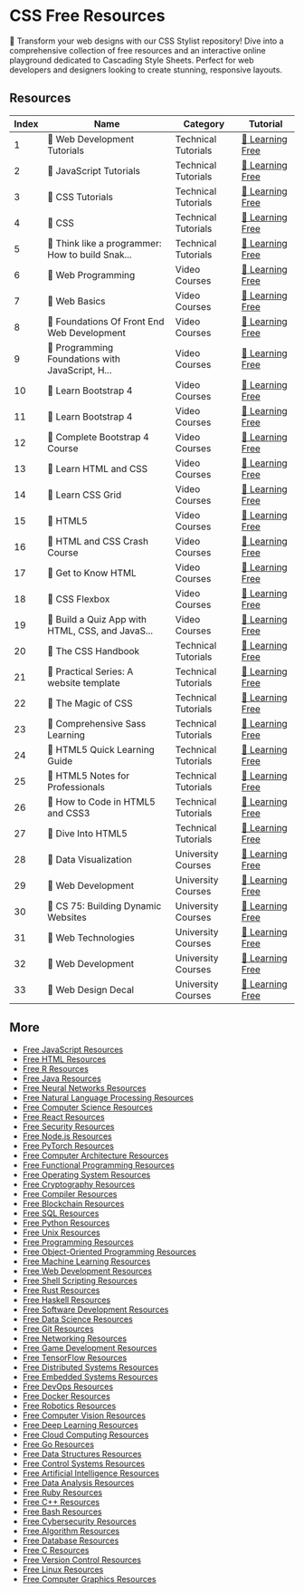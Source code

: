 # CSS Free Resources

🎨 Transform your web designs with our CSS Stylist repository! Dive into a comprehensive collection of free resources and an interactive online playground dedicated to Cascading Style Sheets. Perfect for web developers and designers looking to create stunning, responsive layouts.

## Resources

|   Index | Name                                            | Category            | Tutorial                                                                                                                  |
|---------|-------------------------------------------------|---------------------|---------------------------------------------------------------------------------------------------------------------------|
|       1 | 📖 Web Development Tutorials                     | Technical Tutorials | [🔗 Learning Free](https://getvm.io/tutorials/web-development-tutorials)                                                   |
|       2 | 📖 JavaScript Tutorials                          | Technical Tutorials | [🔗 Learning Free](https://getvm.io/tutorials/javascript-tutorials)                                                        |
|       3 | 📖 CSS Tutorials                                 | Technical Tutorials | [🔗 Learning Free](https://getvm.io/tutorials/css-tutorials)                                                               |
|       4 | 📖 CSS                                           | Technical Tutorials | [🔗 Learning Free](https://getvm.io/tutorials/a-search-engine-in-css)                                                      |
|       5 | 📖 Think like a programmer: How to build Snak... | Technical Tutorials | [🔗 Learning Free](https://getvm.io/tutorials/think-like-a-programmer-how-to-build-snake-using-only-javascript-html-css)   |
|       6 | 📖 Web Programming                               | Video Courses       | [🔗 Learning Free](https://getvm.io/tutorials/web-programming)                                                             |
|       7 | 📖 Web Basics                                    | Video Courses       | [🔗 Learning Free](https://getvm.io/tutorials/web-basics)                                                                  |
|       8 | 📖 Foundations Of Front End Web Development      | Video Courses       | [🔗 Learning Free](https://getvm.io/tutorials/foundations-of-front-end-web-development)                                    |
|       9 | 📖 Programming Foundations with JavaScript, H... | Video Courses       | [🔗 Learning Free](https://getvm.io/tutorials/programming-foundations-with-javascript-html-and-css)                        |
|      10 | 📖 Learn Bootstrap 4                             | Video Courses       | [🔗 Learning Free](https://getvm.io/tutorials/learn-bootstrap-4-in-this-free-10-part-course)                               |
|      11 | 📖 Learn Bootstrap 4                             | Video Courses       | [🔗 Learning Free](https://getvm.io/tutorials/learn-bootstrap-4-for-free)                                                  |
|      12 | 📖 Complete Bootstrap 4 Course                   | Video Courses       | [🔗 Learning Free](https://getvm.io/tutorials/complete-bootstrap-4-course-build-3-projects)                                |
|      13 | 📖 Learn HTML and CSS                            | Video Courses       | [🔗 Learning Free](https://getvm.io/tutorials/learn-html-and-css-with-5-projects)                                          |
|      14 | 📖 Learn CSS Grid                                | Video Courses       | [🔗 Learning Free](https://getvm.io/tutorials/learn-css-grid)                                                              |
|      15 | 📖 HTML5                                         | Video Courses       | [🔗 Learning Free](https://getvm.io/tutorials/html5-and-css3-fundamentals)                                                 |
|      16 | 📖 HTML and CSS Crash Course                     | Video Courses       | [🔗 Learning Free](https://getvm.io/tutorials/html-and-css-crash-course)                                                   |
|      17 | 📖 Get to Know HTML                              | Video Courses       | [🔗 Learning Free](https://getvm.io/tutorials/get-to-know-html-learn-html-basics)                                          |
|      18 | 📖 CSS Flexbox                                   | Video Courses       | [🔗 Learning Free](https://getvm.io/tutorials/css-flexbox-mastering-the-basics)                                            |
|      19 | 📖 Build a Quiz App with HTML, CSS, and JavaS... | Video Courses       | [🔗 Learning Free](https://getvm.io/tutorials/build-a-quiz-app-with-html-css-and-javascript)                               |
|      20 | 📖 The CSS Handbook                              | Technical Tutorials | [🔗 Learning Free](https://getvm.io/tutorials/the-css-handbook)                                                            |
|      21 | 📖 Practical Series: A website template          | Technical Tutorials | [🔗 Learning Free](https://getvm.io/tutorials/practical-series-a-website-template)                                         |
|      22 | 📖 The Magic of CSS                              | Technical Tutorials | [🔗 Learning Free](https://getvm.io/tutorials/magic-of-css)                                                                |
|      23 | 📖 Comprehensive Sass Learning                   | Technical Tutorials | [🔗 Learning Free](https://getvm.io/tutorials/learning-sass)                                                               |
|      24 | 📖 HTML5 Quick Learning Guide                    | Technical Tutorials | [🔗 Learning Free](https://getvm.io/tutorials/html5-quick-learning-guide)                                                  |
|      25 | 📖 HTML5 Notes for Professionals                 | Technical Tutorials | [🔗 Learning Free](https://getvm.io/tutorials/html5-notes-for-professionals)                                               |
|      26 | 📖 How to Code in HTML5 and CSS3                 | Technical Tutorials | [🔗 Learning Free](https://getvm.io/tutorials/how-to-code-in-html5-and-css3)                                               |
|      27 | 📖 Dive Into HTML5                               | Technical Tutorials | [🔗 Learning Free](https://getvm.io/tutorials/dive-into-html5)                                                             |
|      28 | 📖 Data Visualization                            | University Courses  | [🔗 Learning Free](https://getvm.io/tutorials/cs-56306630-visualization-fall-2016-university-of-utah)                      |
|      29 | 📖 Web Development                               | University Courses  | [🔗 Learning Free](https://getvm.io/tutorials/ct-310-web-development-colorado-state-university)                            |
|      30 | 📖 CS 75: Building Dynamic Websites              | University Courses  | [🔗 Learning Free](https://getvm.io/tutorials/cs-75-building-dynamic-websites-harvard-university)                          |
|      31 | 📖 Web Technologies                              | University Courses  | [🔗 Learning Free](https://getvm.io/tutorials/web-technologies-prof-dr-christoph-meinel-hpi)                               |
|      32 | 📖 Web Development                               | University Courses  | [🔗 Learning Free](https://getvm.io/tutorials/mooc-web-development-udacity)                                                |
|      33 | 📖 Web Design Decal                              | University Courses  | [🔗 Learning Free](https://getvm.io/tutorials/web-design-decal-htmlcssjavascript-course-university-of-california-berkeley) |

## More

- [Free JavaScript Resources](https://github.com/getvmio/free-javascript-resources)
- [Free HTML Resources](https://github.com/getvmio/free-html-resources)
- [Free R Resources](https://github.com/getvmio/free-r-resources)
- [Free Java Resources](https://github.com/getvmio/free-java-resources)
- [Free Neural Networks Resources](https://github.com/getvmio/free-neural-networks-resources)
- [Free Natural Language Processing Resources](https://github.com/getvmio/free-natural-language-processing-resources)
- [Free Computer Science Resources](https://github.com/getvmio/free-computer-science-resources)
- [Free React Resources](https://github.com/getvmio/free-react-resources)
- [Free Security Resources](https://github.com/getvmio/free-security-resources)
- [Free Node.js Resources](https://github.com/getvmio/free-node-js-resources)
- [Free PyTorch Resources](https://github.com/getvmio/free-pytorch-resources)
- [Free Computer Architecture Resources](https://github.com/getvmio/free-computer-architecture-resources)
- [Free Functional Programming Resources](https://github.com/getvmio/free-functional-programming-resources)
- [Free Operating System Resources](https://github.com/getvmio/free-operating-system-resources)
- [Free Cryptography Resources](https://github.com/getvmio/free-cryptography-resources)
- [Free Compiler Resources](https://github.com/getvmio/free-compiler-resources)
- [Free Blockchain Resources](https://github.com/getvmio/free-blockchain-resources)
- [Free SQL Resources](https://github.com/getvmio/free-sql-resources)
- [Free Python Resources](https://github.com/getvmio/free-python-resources)
- [Free Unix Resources](https://github.com/getvmio/free-unix-resources)
- [Free Programming Resources](https://github.com/getvmio/free-programming-resources)
- [Free Object-Oriented Programming Resources](https://github.com/getvmio/free-object-oriented-programming-resources)
- [Free Machine Learning Resources](https://github.com/getvmio/free-machine-learning-resources)
- [Free Web Development Resources](https://github.com/getvmio/free-web-development-resources)
- [Free Shell Scripting Resources](https://github.com/getvmio/free-shell-scripting-resources)
- [Free Rust Resources](https://github.com/getvmio/free-rust-resources)
- [Free Haskell Resources](https://github.com/getvmio/free-haskell-resources)
- [Free Software Development Resources](https://github.com/getvmio/free-software-development-resources)
- [Free Data Science Resources](https://github.com/getvmio/free-data-science-resources)
- [Free Git Resources](https://github.com/getvmio/free-git-resources)
- [Free Networking Resources](https://github.com/getvmio/free-networking-resources)
- [Free Game Development Resources](https://github.com/getvmio/free-game-development-resources)
- [Free TensorFlow Resources](https://github.com/getvmio/free-tensorflow-resources)
- [Free Distributed Systems Resources](https://github.com/getvmio/free-distributed-systems-resources)
- [Free Embedded Systems Resources](https://github.com/getvmio/free-embedded-systems-resources)
- [Free DevOps Resources](https://github.com/getvmio/free-devops-resources)
- [Free Docker Resources](https://github.com/getvmio/free-docker-resources)
- [Free Robotics Resources](https://github.com/getvmio/free-robotics-resources)
- [Free Computer Vision Resources](https://github.com/getvmio/free-computer-vision-resources)
- [Free Deep Learning Resources](https://github.com/getvmio/free-deep-learning-resources)
- [Free Cloud Computing Resources](https://github.com/getvmio/free-cloud-computing-resources)
- [Free Go Resources](https://github.com/getvmio/free-go-resources)
- [Free Data Structures Resources](https://github.com/getvmio/free-data-structures-resources)
- [Free Control Systems Resources](https://github.com/getvmio/free-control-systems-resources)
- [Free Artificial Intelligence Resources](https://github.com/getvmio/free-artificial-intelligence-resources)
- [Free Data Analysis Resources](https://github.com/getvmio/free-data-analysis-resources)
- [Free Ruby Resources](https://github.com/getvmio/free-ruby-resources)
- [Free C++ Resources](https://github.com/getvmio/free-cpp-resources)
- [Free Bash Resources](https://github.com/getvmio/free-bash-resources)
- [Free Cybersecurity Resources](https://github.com/getvmio/free-cybersecurity-resources)
- [Free Algorithm Resources](https://github.com/getvmio/free-algorithm-resources)
- [Free Database Resources](https://github.com/getvmio/free-database-resources)
- [Free C Resources](https://github.com/getvmio/free-c-resources)
- [Free Version Control Resources](https://github.com/getvmio/free-version-control-resources)
- [Free Linux Resources](https://github.com/getvmio/free-linux-resources)
- [Free Computer Graphics Resources](https://github.com/getvmio/free-computer-graphics-resources)
